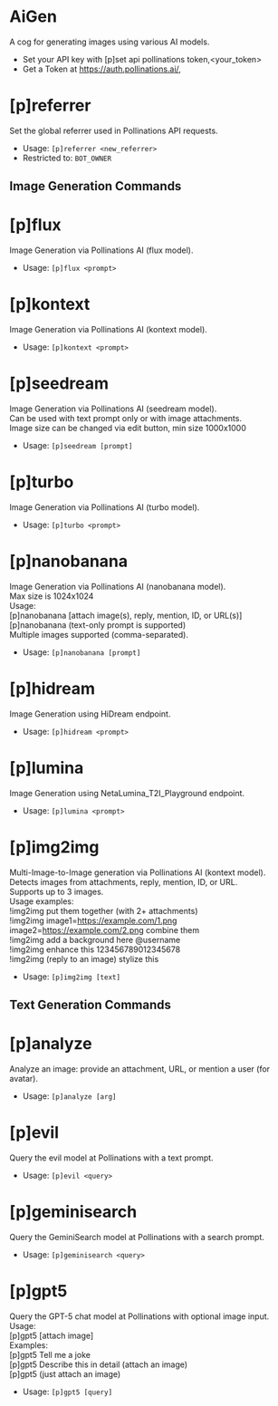 # AiGen
A cog for generating images using various AI models.

- Set your API key with [p]set api pollinations token,<your_token>
- Get a Token at https://auth.pollinations.ai/,

# [p]referrer
Set the global referrer used in Pollinations API requests.<br/>
 - Usage: `[p]referrer <new_referrer>`
 - Restricted to: `BOT_OWNER`

## Image Generation Commands
# [p]flux
Image Generation via Pollinations AI (flux model).<br/>
 - Usage: `[p]flux <prompt>`
# [p]kontext
Image Generation via Pollinations AI (kontext model).<br/>
 - Usage: `[p]kontext <prompt>`
# [p]seedream
Image Generation via Pollinations AI (seedream model).<br/>
Can be used with text prompt only or with image attachments.<br/>
Image size can be changed via edit button, min size 1000x1000<br/>
 - Usage: `[p]seedream [prompt]`
# [p]turbo
Image Generation via Pollinations AI (turbo model).<br/>
 - Usage: `[p]turbo <prompt>`
 # [p]nanobanana
Image Generation via Pollinations AI (nanobanana model).<br/>
Max size is 1024x1024<br/>
Usage:<br/>
  [p]nanobanana <prompt> [attach image(s), reply, mention, ID, or URL(s)]<br/>
  [p]nanobanana <prompt> (text-only prompt is supported)<br/>
  Multiple images supported (comma-separated).<br/>
 - Usage: `[p]nanobanana [prompt]`
# [p]hidream
Image Generation using HiDream endpoint.<br/>
 - Usage: `[p]hidream <prompt>`
# [p]lumina
Image Generation using NetaLumina_T2I_Playground endpoint.<br/>
 - Usage: `[p]lumina <prompt>`
# [p]img2img
Multi-Image-to-Image generation via Pollinations AI (kontext model).<br/>
Detects images from attachments, reply, mention, ID, or URL.<br/>
Supports up to 3 images.<br/>
Usage examples:<br/>
!img2img put them together (with 2+ attachments)<br/>
!img2img image1=https://example.com/1.png image2=https://example.com/2.png combine them<br/>
!img2img add a background here @username<br/>
!img2img enhance this 123456789012345678<br/>
!img2img (reply to an image) stylize this<br/>
 - Usage: `[p]img2img [text]`

## Text Generation Commands
# [p]analyze
Analyze an image: provide an attachment, URL, or mention a user (for avatar).<br/>
 - Usage: `[p]analyze [arg]`
# [p]evil
Query the evil model at Pollinations with a text prompt.<br/>
 - Usage: `[p]evil <query>`
# [p]geminisearch
Query the GeminiSearch model at Pollinations with a search prompt.<br/>
 - Usage: `[p]geminisearch <query>`
# [p]gpt5
Query the GPT-5 chat model at Pollinations with optional image input.<br/>
Usage:<br/>
  [p]gpt5 <prompt> [attach image]<br/>
Examples:<br/>
  [p]gpt5 Tell me a joke<br/>
  [p]gpt5 Describe this in detail (attach an image)<br/>
  [p]gpt5 (just attach an image)<br/>
 - Usage: `[p]gpt5 [query]`

